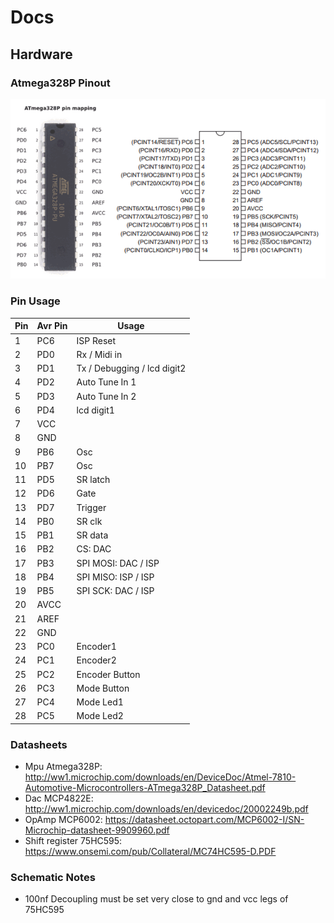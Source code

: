 # Docs

## Hardware

### Atmega328P Pinout

![](images/atmega328p-pinout.gif)

### Pin Usage

| Pin  | Avr Pin | Usage                          |
| ---- | ------- | ------------------------------ |
| 1    | PC6     | ISP Reset                      |
| 2    | PD0     | Rx / Midi in                   |
| 3    | PD1     | Tx / Debugging / lcd digit2    |
| 4    | PD2     | Auto Tune In 1                 |
| 5    | PD3     | Auto Tune In 2                 |
| 6    | PD4     | lcd digit1                     |
| 7    | VCC     |                                |
| 8    | GND     |                                |
| 9    | PB6     | Osc                            |
| 10   | PB7     | Osc                            |
| 11   | PD5     | SR latch                       |
| 12   | PD6     | Gate                           |
| 13   | PD7     | Trigger                        |
| 14   | PB0     | SR clk                         |
| 15   | PB1     | SR data                        |
| 16   | PB2     | CS: DAC                        |
| 17   | PB3     | SPI MOSI: DAC / ISP            |
| 18   | PB4     | SPI MISO: ISP / ISP            |
| 19   | PB5     | SPI SCK: DAC / ISP             |
| 20   | AVCC    |                                |
| 21   | AREF    |                                |
| 22   | GND     |                                |
| 23   | PC0     | Encoder1                       |
| 24   | PC1     | Encoder2                       |
| 25   | PC2     | Encoder Button                 |
| 26   | PC3     | Mode Button                    |
| 27   | PC4     | Mode Led1                      |
| 28   | PC5     | Mode Led2                      |



### Datasheets

* Mpu Atmega328P: http://ww1.microchip.com/downloads/en/DeviceDoc/Atmel-7810-Automotive-Microcontrollers-ATmega328P_Datasheet.pdf
* Dac MCP4822E: http://ww1.microchip.com/downloads/en/devicedoc/20002249b.pdf
* OpAmp MCP6002: https://datasheet.octopart.com/MCP6002-I/SN-Microchip-datasheet-9909960.pdf
* Shift register 75HC595: https://www.onsemi.com/pub/Collateral/MC74HC595-D.PDF


### Schematic Notes

* 100nf Decoupling must be set very close to gnd and vcc legs of 75HC595